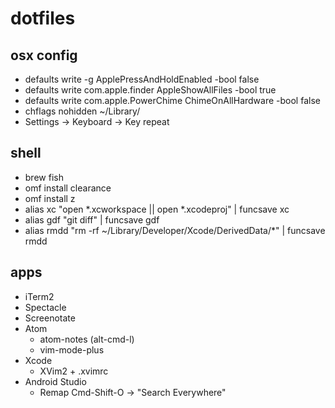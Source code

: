 # dotfiles

## osx config
- defaults write -g ApplePressAndHoldEnabled -bool false
- defaults write com.apple.finder AppleShowAllFiles -bool true
- defaults write com.apple.PowerChime ChimeOnAllHardware -bool false
- chflags nohidden ~/Library/
- Settings -> Keyboard -> Key repeat

## shell
- brew fish 
- omf install clearance
- omf install z
- alias xc "open *.xcworkspace || open *.xcodeproj" | funcsave xc
- alias gdf "git diff" | funcsave gdf
- alias rmdd "rm -rf ~/Library/Developer/Xcode/DerivedData/*" | funcsave rmdd

## apps
- iTerm2
- Spectacle
- Screenotate
- Atom
  - atom-notes (alt-cmd-l)
  - vim-mode-plus
- Xcode
  - XVim2 + .xvimrc
- Android Studio
  - Remap Cmd-Shift-O -> "Search Everywhere"
